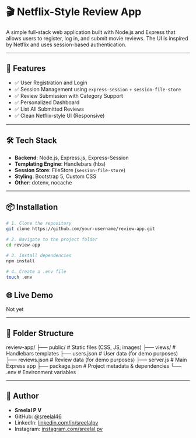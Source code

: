 # 🎬 Netflix-Style Review App

A simple full-stack web application built with Node.js and Express that allows users to register, log in, and submit movie reviews. The UI is inspired by Netflix and uses session-based authentication.

---

## 🚀 Features

- ✅ User Registration and Login
- ✅ Session Management using `express-session` + `session-file-store`
- ✅ Review Submission with Category Support
- ✅ Personalized Dashboard
- ✅ List All Submitted Reviews
- ✅ Clean Netflix-style UI (Responsive)

---

## 🛠️ Tech Stack

- **Backend**: Node.js, Express.js, Express-Session
- **Templating Engine**: Handlebars (hbs)
- **Session Store**: FileStore (`session-file-store`)
- **Styling**: Bootstrap 5, Custom CSS
- **Other**: dotenv, nocache

---

## 📦 Installation

```bash
# 1. Clone the repository
git clone https://github.com/your-username/review-app.git

# 2. Navigate to the project folder
cd review-app

# 3. Install dependencies
npm install

# 4. Create a .env file
touch .env

```

## 🌐 Live Demo

Not yet


---

## 📁 Folder Structure

review-app/
├── public/ # Static files (CSS, JS, images)
├── views/ # Handlebars templates
├── users.json # User data (for demo purposes)
├── reviews.json # Review data (for demo purposes)
├── server.js # Main Express app
├── package.json # Project metadata & dependencies
└── .env # Environment variables

---

## 👤 Author

- **Sreelal P V**
- GitHub: [@sreelal46](https://github.com/sreelal46)
- LinkedIn: [linkedin.com/in/sreelalpv](https://www.linkedin.com/in/sreelal-pv-a3956328a/)
- Instagram: [instagram.com/sreelal.pv](https://www.instagram.com/__.sre_e__45)
